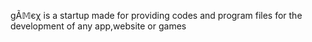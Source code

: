 gÃ𝕄єχ is a startup made for providing codes and program files for the development of any app,website or games    

